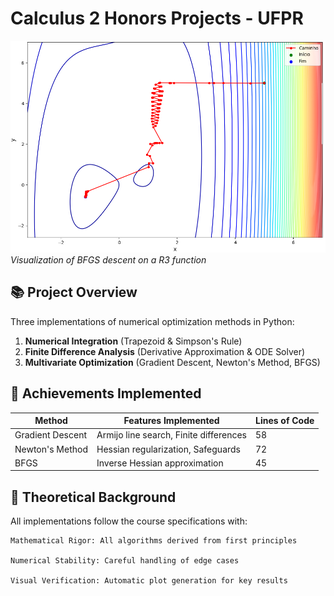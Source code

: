 # Calculus 2 Honors Projects - UFPR

![Optimization Visualization](BFGS_Method.png)  
*Visualization of BFGS descent on a R3 function*

## 📚 Project Overview
Three implementations of numerical optimization methods in Python:

1. **Numerical Integration** (Trapezoid & Simpson's Rule)
2. **Finite Difference Analysis** (Derivative Approximation & ODE Solver)
3. **Multivariate Optimization** (Gradient Descent, Newton's Method, BFGS)


## 🎯 Achievements Implemented

| Method            | Features Implemented                     | Lines of Code |
|-------------------|------------------------------------------|---------------|
| Gradient Descent  | Armijo line search, Finite differences   | 58            |
| Newton's Method   | Hessian regularization, Safeguards       | 72            |
| BFGS              | Inverse Hessian approximation            | 45            |

## 📝 Theoretical Background

All implementations follow the course specifications with:

    Mathematical Rigor: All algorithms derived from first principles

    Numerical Stability: Careful handling of edge cases

    Visual Verification: Automatic plot generation for key results
